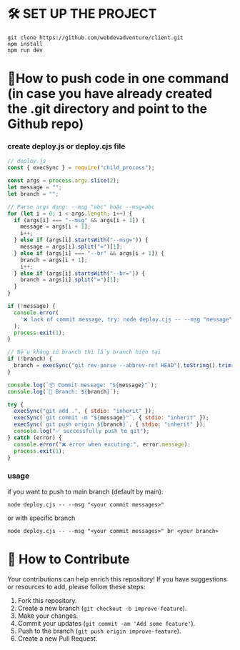 # 🛠️ SET UP THE PROJECT

```
git clone https://github.com/webdevadventure/client.git
npm install
npm run dev
```

# 🌵How to push code in one command (in case you have already created the .git directory and point to the Github repo)

### create deploy.js or deploy.cjs file

```cjs
// deploy.js
const { execSync } = require("child_process");

const args = process.argv.slice(2);
let message = "";
let branch = "";

// Parse args dạng: --msg "abc" hoặc --msg=abc
for (let i = 0; i < args.length; i++) {
  if (args[i] === "--msg" && args[i + 1]) {
    message = args[i + 1];
    i++;
  } else if (args[i].startsWith("--msg=")) {
    message = args[i].split("=")[1];
  } else if (args[i] === "--br" && args[i + 1]) {
    branch = args[i + 1];
    i++;
  } else if (args[i].startsWith("--br=")) {
    branch = args[i].split("=")[1];
  }
}

if (!message) {
  console.error(
    '❌ lack of commit message, try: node deploy.cjs -- --msg "message" [--br branch]',
  );
  process.exit(1);
}

// Nếu không có branch thì lấy branch hiện tại
if (!branch) {
  branch = execSync("git rev-parse --abbrev-ref HEAD").toString().trim();
}

console.log(`📦 Commit message: "${message}"`);
console.log(`🌿 Branch: ${branch}`);

try {
  execSync("git add .", { stdio: "inherit" });
  execSync(`git commit -m "${message}"`, { stdio: "inherit" });
  execSync(`git push origin ${branch}`, { stdio: "inherit" });
  console.log("✅ successfully push to git");
} catch (error) {
  console.error("❌ error when excuting:", error.message);
  process.exit(1);
}
```

### usage

if you want to push to main branch (default by main):

```
node deploy.cjs -- --msg "<your commit messages>"
```

or with specific branch

```
node deploy.cjs -- --msg "<your commit messages>" br <your branch>
```

# 🤝 How to Contribute

Your contributions can help enrich this repository! If you have suggestions or resources to add, please follow these steps:

1. Fork this repository.
2. Create a new branch (`git checkout -b improve-feature`).
3. Make your changes.
4. Commit your updates (`git commit -am 'Add some feature'`).
5. Push to the branch (`git push origin improve-feature`).
6. Create a new Pull Request.
